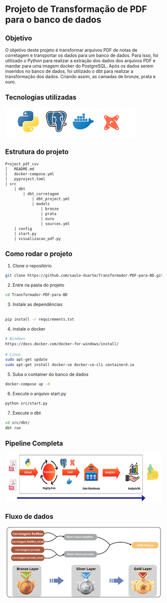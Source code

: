 # Projeto de Transformação de PDF para o banco de dados

## Objetivo

O objetivo deste projeto é transformar arquivos PDF de notas de corretagem e transportar os dados para um banco de dados. Para isso, foi utilizado o Python para realizar a extração dos dados dos arquivos PDF e mandar para uma imagem docker do PostgreSQL. Após os dados serem inseridos no banco de dados, foi utilizado o dbt para realizar a transformação dos dados. Criando assim, as camadas de bronze, prata e ouro.

## Tecnologias utilizadas

<img src="images/tools%20.png" alt="tools" height="100">

## Estrutura do projeto

```
Project_pdf_csv
│   README.md
│   docker-compose.yml
│   pyproject.toml
| src
    | dbt
        | dbt_corretagem
            | dbt_project.yml
            | models
                | bronze
                | prata
                | ouro
                | sources.yml
    | config
    | start.py
    | visualizacao_pdf.py

```

## Como rodar o projeto

1. Clone o repositório

```bash
git clone https://github.com/saulo-duarte/Transformador-PDF-para-BD.git
```

2. Entre na pasta do projeto

```bash
cd Transformador-PDF-para-BD
```

3. Instale as dependências

```bash

pip install -r requirements.txt

```
4. instale o docker
    
```bash
# Windows
https://docs.docker.com/docker-for-windows/install/

# Linux
sudo apt-get update
sudo apt-get install docker-ce docker-ce-cli containerd.io
```
5. Suba o container do banco de dados

```bash
docker-compose up -d
```
6. Execute o arquivo start.py

```bash
python src/start.py
```
7. Execute o dbt

```bash
cd src/dbt/
dbt run
```
## Pipeline Completa

<img src="images/pipeline.png" alt="pipeline" height="160">

## Fluxo de dados
![fluxo](images/DW.png)
